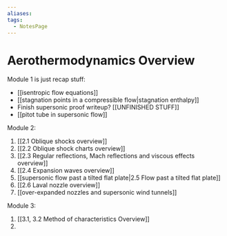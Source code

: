 ```yaml
---
aliases: 
tags:
  - NotesPage
---
```


# Aerothermodynamics Overview

Module 1 is just recap stuff:
- [[isentropic flow equations]]
- [[stagnation points in a compressible flow|stagnation enthalpy]]
- Finish supersonic proof writeup? [[UNFINISHED STUFF]]
- [[pitot tube in supersonic flow]]

Module 2:
1) [[2.1 Oblique shocks overview]]
2) [[2.2 Oblique shock charts overview]]
3) [[2.3 Regular reflections, Mach reflections and viscous effects overview]]
4) [[2.4 Expansion waves overview]]
5) [[supersonic flow past a tilted flat plate|2.5 Flow past a tilted flat plate]]
6) [[2.6 Laval nozzle overview]]
7) [[over-expanded nozzles and supersonic wind tunnels]]

Module 3:
1) [[3.1, 3.2 Method of characteristics Overview]]
2) 

